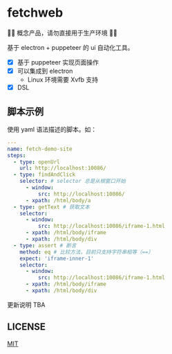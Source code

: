 # fetchweb

🚧🚧 概念产品，请勿直接用于生产环境 🚧🚧

基于 electron + puppeteer 的 ui 自动化工具。

- [x] 基于 puppeteer 实现页面操作
- [x] 可以集成到 electron
  - Linux 环境需要 Xvfb 支持
- [x] DSL

## 脚本示例

使用 yaml 语法描述的脚本。如：

```yaml
---
name: fetch-demo-site
steps:
  - type: openUrl
    url: http://localhost:10086/
  - type: findAndClick
    selector: # selector 总是从根窗口开始
      - window:
          src: http://localhost:10086/
      - xpath: /html/body/a
  - type: getText # 获取文本
    selector:
      - window:
          src: http://localhost:10086/iframe-1.html
      - xpath: /html/body/iframe
      - xpath: /html/body/div
  - type: assert # 断言
    method: eq # 比较方法，目前只支持字符串相等（==）
    expect: 'iframe-inner-1'
    selector:
      - window:
          src: http://localhost:10086/iframe-1.html
      - xpath: /html/body/iframe
      - xpath: /html/body/div
```

更新说明 TBA

## LICENSE

[MIT](LICENSE)
